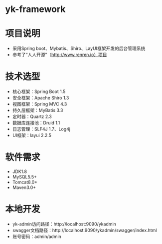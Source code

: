 # yk-framework
# 项目说明
* 采用Spring boot、Mybatis、Shiro、LayUI框架开发的后台管理系统
* 参考了“人人开源”（http://www.renren.io）项目

# 技术选型
* 核心框架：Spring Boot 1.5
* 安全框架：Apache Shiro 1.3
* 视图框架：Spring MVC 4.3
* 持久层框架：MyBatis 3.3
* 定时器：Quartz 2.3
* 数据库连接池：Druid 1.1
* 日志管理：SLF4J 1.7、Log4j
* UI框架：layui 2.2.5


# 软件需求
* JDK1.8
* MySQL5.5+
* Tomcat8.0+
* Maven3.0+

# 本地开发
* yk-admin访问路径：http://localhost:9090/ykadmin
* swagger文档路径：http://localhost:9090/ykadmin/swagger/index.html
* 账号密码：admin/admin